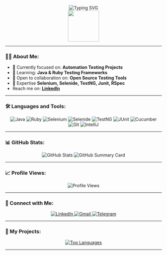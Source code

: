 <div align="center">
  <img src="https://readme-typing-svg.herokuapp.com?font=Fira+Code&weight=500&size=28&pause=1000&color=4F8CC9&center=true&vCenter=true&width=600&height=100&lines=Hi+there%2C+I'm+Irina+Chernobuk+%F0%9F%91%8B;Welcome+to+my+GitHub+Profile+%F0%9F%8C%9F;Automation+QA+Engineer+%F0%9F%92%BB" alt="Typing SVG" />
</div>

<div align="center">
  <img src="https://media.giphy.com/media/M9gbBd9nbDrOTu1Mqx/giphy.gif" width="100"/>
</div>

---

### 👨‍💻 About Me:

- 🔭 Currently focused on: **Automation Testing Projects**
- 🌱 Learning: **Java & Ruby Testing Frameworks**
- 🤝 Open to collaboration on: **Open Source Testing Tools**
- 💬 Expertise **Selenium, Selenide, TestNG, Junit, RSpec**
- Reach me on:  **[LinkedIn](https://www.linkedin.com/in/irina-chernobuk)**

---

### 🛠️ Languages and Tools:

<div align="center">
  <img src="https://img.shields.io/badge/Java-ED8B00?style=for-the-badge&logo=openjdk&logoColor=white" alt="Java"/>
  <img src="https://img.shields.io/badge/Ruby-CC342D?style=for-the-badge&logo=ruby&logoColor=white" alt="Ruby"/>
  <img src="https://img.shields.io/badge/Selenium-43B02A?style=for-the-badge&logo=Selenium&logoColor=white" alt="Selenium"/>
  <img src="https://img.shields.io/badge/Selenide-16A5E6?style=for-the-badge&logo=Selenide&logoColor=white" alt="Selenide"/>
  <img src="https://img.shields.io/badge/TestNG-000000?style=for-the-badge&logo=TestNG&logoColor=white" alt="TestNG"/>
  <img src="https://img.shields.io/badge/JUnit-25A162?style=for-the-badge&logo=JUnit5&logoColor=white" alt="JUnit"/>
  <img src="https://img.shields.io/badge/Cucumber-23D96C?style=for-the-badge&logo=Cucumber&logoColor=white" alt="Cucumber"/>
  <img src="https://img.shields.io/badge/Git-F05032?style=for-the-badge&logo=git&logoColor=white" alt="Git"/>
  <img src="https://img.shields.io/badge/IntelliJ_IDEA-000000?style=for-the-badge&logo=intellij-idea&logoColor=white" alt="IntelliJ"/>
</div>

---

### 📊 GitHub Stats:

<div align="center">
  <img src="https://github-readme-stats.vercel.app/api?username=IreneChernobuk&show_icons=true&theme=radical" alt="GitHub Stats" />
  <img src="https://github-profile-summary-cards.vercel.app/api/cards/profile-details?username=IreneChernobuk&theme=radical" alt="GitHub Summary Card" />
</div>

---

### 📈 Profile Views:

<div align="center">
  <img src="https://komarev.com/ghpvc/?username=IreneChernobuk&style=flat-square&color=blue" alt="Profile Views" />
</div>

---

### 🤝 Connect with Me:

<div align="center">
  <a href="https://www.linkedin.com/in/irina-chernobuk" target="_blank">
    <img src="https://img.shields.io/badge/LinkedIn-0077B5?style=for-the-badge&logo=linkedin&logoColor=white" alt="LinkedIn"/>
  </a>
  <a href="mailto:chernobukirina.aqa@gmail.com">
    <img src="https://img.shields.io/badge/Gmail-D14836?style=for-the-badge&logo=gmail&logoColor=white" alt="Gmail"/>
  </a>
  <a href="https://t.me/irina_chernobuk">
    <img src="https://img.shields.io/badge/Telegram-2CA5E0?style=for-the-badge&logo=telegram&logoColor=white" alt="Telegram"/>
  </a>
</div>

---

### 🎯 My Projects:

<div align="center">
  <a href="https://github.com/IreneChernobuk?tab=repositories">
    <img src="https://github-readme-stats.vercel.app/api/top-langs/?username=IreneChernobuk&layout=compact&theme=radical" alt="Top Languages" />
  </a>
</div>

---





